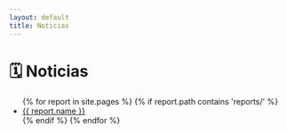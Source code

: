 ```yaml
---
layout: default
title: Noticias
---
```


# 🗓️ Noticias

<ul>
{% for report in site.pages %}
  {% if report.path contains 'reports/' %}
    <li><a href="{{ report.url }}">{{ report.name }}</a></li>
  {% endif %}
{% endfor %}
</ul>
